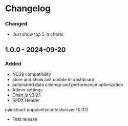 # Changelog

### Changed
- Just show top 5 in charts

## 1.0.0 - 2024-09-20
### Added
- NC29 compatibility
- store and show last update in dashboard
- automated data cleanup and performance optimization
- Admin settings
- Chart.js v3.9.1
- SPDX Header

owncloud-popularitycontestserver (0.0.1)
* First release